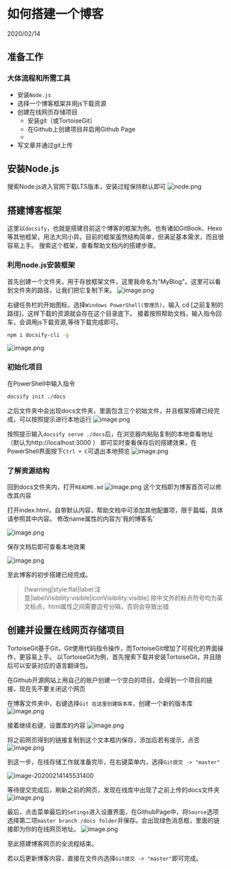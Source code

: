 # 如何搭建一个博客

2020/02/14

## 准备工作
### 大体流程和所需工具
  - 安装`Node.js`
  - 选择一个博客框架并用js下载资源
  - 创建在线网页存储项目
    - 安装git（或TortoiseGit）
    - 在Github上创建项目并启用Github Page
    - 
  - 写文章并通过git上传

## 安装Node.js
搜索Node.js进入官网下载LTS版本，安装过程保持默认即可
![node.png](https://i.loli.net/2020/02/14/JNLKwzh9364VWXl.png)

## 搭建博客框架
  这里以`docsify`，也就是搭建目前这个博客的框架为例。也有诸如GitBook、Hexo等其他框架，用法大同小异。目前的框架虽然结构简单，但满足基本需求，而且很容易上手。
  搜索这个框架，查看帮助文档内的搭建步骤。

  ### 利用node.js安装框架
  首先创建一个文件夹，用于存放框架文件，这里我命名为"MyBlog"。这里可以看到文件夹的路径，让我们把它复制下来。
  ![image.png](https://i.loli.net/2020/02/14/fSghIk7Fi5uAHQl.png)

  右键任务栏的开始图标，选择`Windows PowerShell(管理员)`，输入 cd [之前复制的路径]，这样下载的资源就会存在这个目录底下。
  接着按照帮助文档，输入指令回车，会调用js下载资源,等待下载完成即可。

```bash
npm i docsify-cli -g
```

  ![image.png](https://i.loli.net/2020/02/14/PCQR5VLwSqfTtno.png)


  ### 初始化项目
  在PowerShell中输入指令
```bash
docsify init ./docs
```
  之后文件夹中会出现docs文件夹，里面包含三个初始文件，并且框架搭建已经完成，可以按照提示进行本地运行
  ![image.png](https://i.loli.net/2020/02/14/tgrYAjVhW9s7OCx.png)

  按照提示输入`docsify serve ./docs`后，在浏览器内粘贴复制的本地查看地址（默认为http://localhost:3000 ） 即可实时查看保存后的搭建效果，在PowerShell界面按下`Ctrl + C`可退出本地预览
  ![image.png](https://i.loli.net/2020/02/14/ihmQ95y4UeKuTrS.png)


  ### 了解资源结构

回到docs文件夹内，打开`README.md`
![image.png](https://i.loli.net/2020/02/14/toMJpiFlqOacHeC.png)
这个文档即为博客首页可以修改其内容

打开index.html，自带默认内容，帮助文档中可添加其他配置项，限于篇幅，具体请参照其中内容。
修改name属性的内容为'我的博客名'

![image.png](https://i.loli.net/2020/02/14/TAyjz2Pa3H1Zo5W.png)

保存文档后即可查看本地效果

![image.png](https://i.loli.net/2020/02/14/eDScGwpXZCJdiUH.png)

至此博客的初步搭建已经完成。

> [!warning|style:flat|label:注意|labelVisibility:visible|iconVisibility:visible]
> 除中文外的标点符号均为英文标点，html属性之间需要逗号分隔，否则会导致出错

## 创建并设置在线网页存储项目
 TortoiseGit基于Git，Git使用代码指令操作，而TortoiseGit增加了可视化的界面操作，更容易上手。
以TortoiseGit为例，首先搜索下载并安装TortoiseGit，并且随后可以安装对应的语言翻译包。

 在Github开源网站上用自己的账户创建一个空白的项目，会得到一个项目的链接，现在先不要关闭这个网页

在博客文件夹中，右键选择`Git 在这里创建版本库`，创建一个新的版本库
![image.png](https://i.loli.net/2020/02/14/61Uo7hCR3EJicBG.png)

接着继续右键，设置库的内容
![image.png](https://i.loli.net/2020/02/14/4KzeJtPrd8yF61s.png)

将之前网页得到的链接复制到这个文本框内保存，添加后若有提示，点否
![image.png](https://i.loli.net/2020/02/14/chnCSg5eKHd4m87.png)

到这一步，在线存储工作就准备完毕，在右键菜单内，选择`Git提交 -> "master"`

![image-20200214145531400](C:\Users\MsYqg\AppData\Roaming\Typora\typora-user-images\image-20200214145531400.png)

等待提交完成后，刷新之前的网页，发现在线库中出现了之前上传的docs文件夹
![image.png](https://i.loli.net/2020/02/14/GpxZPzan9h6B7CF.png)

最后，点击菜单最后的`Setings`进入设置界面，在GithubPage中，将`Source`选项选择第二项`master branch /docs folder`并保存。会出现绿色消息框，里面的链接即为你的在线网页地址。
![image.png](https://i.loli.net/2020/02/14/Z59YepX6asEPLzr.png)

至此搭建博客网页的全流程结束。

若以后更新博客内容，直接在文件内选择`Git提交 -> "master"`即可完成。